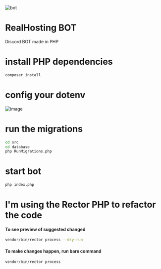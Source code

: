 ![bot](https://github.com/LordBluue3/RealHosting-Bot/assets/58037508/ba3b042c-c44e-4b8a-ae4a-b0aacb0900ed)


<h1>RealHosting BOT</h1>

Discord BOT made in PHP


<h1>install PHP dependencies</h1>

```bash
composer install
```

<h1>config your dotenv</h1>

![image](https://github.com/LordBluue3/RealHosting-Bot/assets/58037508/af3d6285-727b-4e72-aa1c-1ca1cf4299fd)


<h1>run the migrations</h1>

```bash
cd src
cd database
php RunMigrations.php
```

<h1>start bot</h1>

```bash
php index.php
```

<h1>I'm using the Rector PHP to refactor the code</h1>
<h4>To see preview of suggested changed</h4>

```bash
vendor/bin/rector process --dry-run
```

<h4>To make changes happen, run bare command</h4>

```bash
vendor/bin/rector process
```
